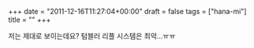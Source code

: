 +++
date = "2011-12-16T11:27:04+00:00"
draft = false
tags = ["hana-mi"]
title = ""
+++
<p>저는 제대로 보이는데요? 텀블러 리플 시스템은 최악...ㅠㅠ</p> 